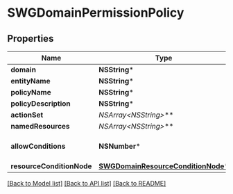 # SWGDomainPermissionPolicy

## Properties
Name | Type | Description | Notes
------------ | ------------- | ------------- | -------------
**domain** | **NSString*** |  | [optional] 
**entityName** | **NSString*** |  | [optional] 
**policyName** | **NSString*** |  | [optional] 
**policyDescription** | **NSString*** |  | [optional] 
**actionSet** | **NSArray&lt;NSString*&gt;*** |  | [optional] 
**namedResources** | **NSArray&lt;NSString*&gt;*** |  | [optional] 
**allowConditions** | **NSNumber*** |  | [optional] [default to @0]
**resourceConditionNode** | [**SWGDomainResourceConditionNode***](SWGDomainResourceConditionNode.md) |  | [optional] 

[[Back to Model list]](../README.md#documentation-for-models) [[Back to API list]](../README.md#documentation-for-api-endpoints) [[Back to README]](../README.md)


